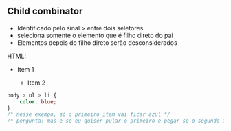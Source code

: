 ## Child combinator

* Identificado pelo sinal > entre dois seletores
* seleciona somente o elemento que é filho direto do pai
* Elementos depois do filho direto serão desconsiderados

HTML:

<body>
  <ul>
    <li>Item 1</li>
    <ul>
      <li>Item 2</li>
    </ul>
  </ul>
</body>

```css
body > ul > li {
	color: blue;
}
/* nesse exempo, só o primeiro item vai ficar azul */
/* pergunta: mas e se eu quiser pular o primeiro e pegar só o segundo item? */
```